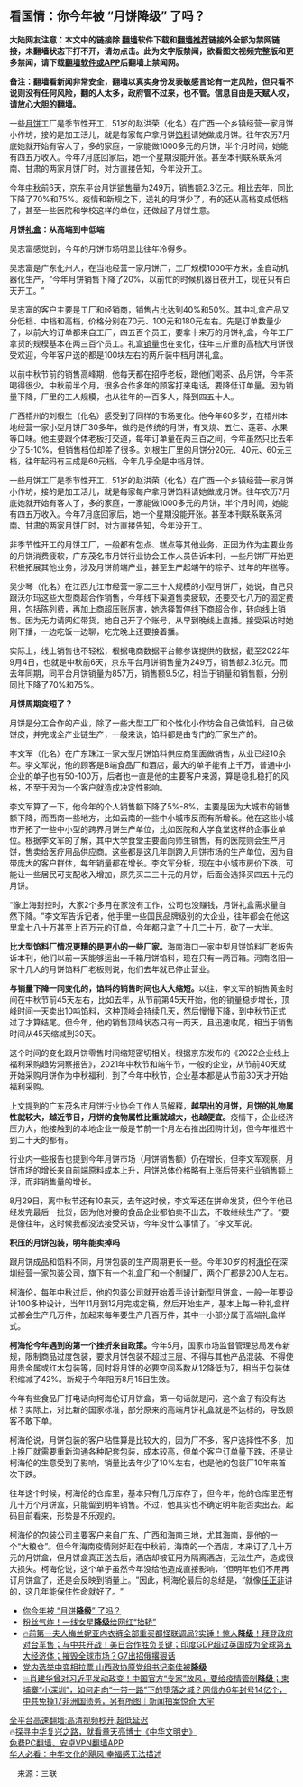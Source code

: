  <!-- 面包屑导航 --> <h2>看国情：你今年被 “月饼降级” 了吗？</h2> <p class="notice"><b>大陆网友注意：本文中的链接除 <a href="https://github.com/bannedbook/fanqiang" >翻墙</a>软件下载和<a href="https://github.com/killgcd/justmysocks/blob/master/README.md">翻墙推荐</a>链接外全部为禁网链接，未翻墙状态下打不开，请勿点击。此为文字版禁闻，欲看图文视频完整版和更多禁闻，请下载<a href="https://github.com/bannedbook/fanqiang">翻墙软件或APP</a>后翻墙上禁闻网。</p><p>备注：翻墙看新闻非常安全，翻墙以真实身份发表敏感言论有一定风险，但只看不说则没有任何风险，翻的人太多，政府管不过来，也不管。信息自由是天赋人权，请放心大胆的翻墙。</b></p>  <div class="entry"> <p id="summary">一些<a href="https://www.bannedbook.org/bnews/tag/%E6%9C%88%E9%A5%BC/" class="st_tag internal_tag" rel="tag" title="标签 月饼 下的日志">月饼</a>工厂是季节性开工，51岁的赵洪荣（化名）在广西一个乡镇经营一家月饼小作坊，接的是加工活儿，就是每家每户拿月饼<a href="https://www.bannedbook.org/bnews/tag/%E9%A6%85%E6%96%99/" class="st_tag internal_tag" rel="tag" title="标签 馅料 下的日志">馅料</a>请她做成月饼。往年农历7月底她就开始有客人了，多的家庭，一家能做1000多元的月饼，半个月时间，她能有四五万收入。今年7月底回家后，她一个星期没能开张。甚至本刊联系联系河南、甘肃的两家月饼厂时，对方直接告知，今年没开工。</p> <p id="conimg">今年<a href="https://www.bannedbook.org/bnews/tag/%E4%B8%AD%E7%A7%8B/" class="st_tag internal_tag" rel="tag" title="标签 中秋 下的日志">中秋</a>前6天，京东平台月饼<a href="https://www.bannedbook.org/bnews/tag/%E9%94%80%E5%94%AE/" class="st_tag internal_tag" rel="tag" title="标签 销售 下的日志">销售</a>量为249万，销售额2.3亿元。相比去年，同比下降了70%和75%。疫情和新规之下，送礼的月饼少了，有的还从高档变成低档了，甚至一些医院和学校这样的单位，还做起了月饼生意。</p> <p><strong>月饼<a href="https://www.bannedbook.org/bnews/tag/%E7%A4%BC%E7%9B%92/" class="st_tag internal_tag" rel="tag" title="标签 礼盒 下的日志">礼盒</a>：从高端到中低端</strong></p> <p>吴志富感觉到，今年的月饼市场明显比往年冷得多。</p> <p>吴志富是广东化州人，在当地经营一家月饼厂，工厂规模1000平方米，全自动机器化生产，‌‌“今年月饼销售下降了20%，以前忙的时候机器日夜开工，现在只有白天开工。‌‌”</p> <p>吴志富的客户主要是工厂和经销商，销售占比达到40%和50%。其中礼盒产品又分低档、中档和高档，价格分别在70元、100元和180元左右。先是订单数量少了，以前大的订单都来自工厂，四五百个员工，要拿十来万的月饼礼盒，今年工厂拿货的规模基本在两三百个员工。礼盒<a href="https://www.bannedbook.org/bnews/tag/%E9%94%80%E9%87%8F/" class="st_tag internal_tag" rel="tag" title="标签 销量 下的日志">销量</a>也在变化，往年三斤重的高档大月饼很受欢迎，今年客户送的都是100块左右的两斤装中档月饼礼盒。</p> <p>以前中秋节前的销售高峰期，他每天都在招呼老板，跟他们喝茶、品月饼，今年茶喝得很少。中秋前半个月，很多合作多年的顾客打来电话，要降低订单量。因为销量下降，厂里的工人规模，也从往年的一百多人，降到四五十人。</p> <p>广西梧州的刘根生（化名）感受到了同样的市场变化。他今年60多岁，在梧州本地经营一家小型月饼厂30多年，做的是传统的月饼，有叉烧、五仁、莲蓉、水果等口味。他主要跟个体老板打交道，每年订单量在两三百之间，今年虽然只比去年少了5-10%，但销售档位却差了很多。刘根生厂里的月饼分20元、40元、60元三档，往年起码有三成是60元档，今年几乎全是中档月饼。</p>  <p>一些月饼工厂是季节性开工，51岁的赵洪荣（化名）在广西一个乡镇经营一家月饼小作坊，接的是加工活儿，就是每家每户拿月饼馅料请她做成月饼。往年农历7月底她就开始有客人了，多的家庭，一家能做1000多元的月饼，半个月时间，她能有四五万收入。今年7月底回家后，她一个星期没能开张。甚至本刊联系联系河南、甘肃的两家月饼厂时，对方直接告知，今年没开工。</p> <p>非季节性开工的月饼工厂，一般都有包点、糕点等其他业务，正因为作为主要业务的月饼消费疲软，广东茂名市月饼行业协会工作人员告诉本刊，一些月饼厂开始更积极拓展其他业务，涉及月饼前端产业，甚至生产起端午的粽子、过年的年糕等。</p> <p>吴少琴（化名）在江西九江市经营一家二三十人规模的小型月饼厂，她说，自己只跟沃尔玛这些大型商超合作销售，今年线下渠道售卖疲软，还要交七八万的固定费用，包括陈列费，再加上商超压账厉害，她选择暂停线下商超合作，转向线上销售。因为无力请网红带货，她自己开了个账号，从早到晚线上直播。接受采访时她刚下播，一边吃饭一边聊，吃完晚上还要接着播。</p> <p>实际上，线上销售也不轻松，根据电商数据平台鲸参谋提供的数据，截至2022年9月4日，也就是中秋前6天，京东平台月饼销售量为249万，销售额2.3亿元。而去年同期，同平台月饼销量为857万，销售额9.5亿，相当于销量和销售额，分别同比下降了70%和75%。</p> <p><strong>月饼周期变短了？</strong></p> <p>月饼是分工合作的产业，除了一些大型工厂和个性化小作坊会自己做馅料，自己做饼皮，并完成全产业链生产，一般来说，馅料都是由专门的厂家生产的。</p> <p>李文军（化名）在广东珠江一家大型月饼馅料供应商里面做销售，从业已经10余年。李文军说，他的顾客是B端食品厂和酒店，最大的单子能有上千万，普通中小企业的单子也有50-100万，后者也一直是他的主要客户来源，算是稳扎稳打的风格，不至于因为一个客户就造成决定性影响。</p> <p>李文军算了一下，他今年的个人销售额下降了5%-8%，主要是因为大城市的销售额下降，而西南一些地方，比如云南的一些中小城市反而有所增长。他在这些小城市开拓了一些中小型的跨界月饼生产单位，比如医院和大学食堂这样的企事业单位。根据李文军的了解，其中大学食堂主要面向师生销售，有的医院则会生产月饼，售卖给医疗用品供应商。这些都是这几年刚跨入月饼市场的生产单位，因为自带庞大的客户群体，每年销量都在增长。李文军分析，现在中小城市房价下跌，可能让一些居民可支配收入增加，原先买二三十元的月饼，后面会选择买四五十元的月饼。</p>  <p>‌‌“像上海封控时，大家2个多月在家没有工作，公司也没赚钱，月饼礼盒需求量自然下降。‌‌”李文军告诉记者，他手里一些国民品牌级别的大企业，往年都会在他这里拿七八十万甚至上百万元的订单，今年都只拿了十几二十万，砍了一大半。</p> <p><strong>比大型馅料厂情况更糟的是更小的一些厂家。</strong>海南海口一家中型月饼馅料厂老板告诉本刊，他们以前一天能够运出一千箱月饼馅料，现在只有一两百箱。河南洛阳一家十几人的月饼馅料厂老板则说，他们去年就已停止营业。</p> <p><strong>与销量下降一同变化的，馅料的销售时间也大大缩短。</strong>以往，李文军的销售黄金时间在中秋节前45天左右，比如去年，从节前第45天开始，他的销量稳步增长，顶峰时间一天卖出10吨馅料，这种顶峰会持续几天，然后慢慢下降，到中秋节正式过了才算结尾。但今年，他的销售顶峰状态只有一两天，且迅速收尾，相当于销售时间从45天缩减到30天。</p> <p>这个时间的变化跟月饼零售时间缩短密切相关。根据京东发布的《2022企业线上福利采购趋势洞察报告》，2021年中秋节和端午节，一般的企业，从节前40天就开始采购月饼作为中秋福利，到了今年中秋节，企业基本都是从节前30天才开始福利采购。</p> <p>上文提到的广东茂名市月饼行业协会工作人员解释，<strong>越早出的月饼，月饼的礼物属性就较大，越近节日，月饼的食物属性比重就越大，也越便宜。</strong>疫情下，企业经济压力大，他接触到的本地企业一般是节前一个月左右推出团购计划，但今年推迟十到二十天的都有。</p> <p>行业内一些报告也提到今年月饼市场（月饼销售额）仍在增长，但李文军观察，月饼市场的增长来自前端原料成本上升，月饼总体价格略有上涨后带来行业销售额上浮，而非销售量的增长。</p> <p>8月29日，离中秋节还有10来天，去年这时候，李文军还在拼命发货，但今年他已经发完最后一批货，因为他对接的食品企业都怕卖不出去，不敢继续生产了。‌‌“要是像往年，这时候我都没法接受采访，今年没什么事情了。‌‌”李文军说。</p> <p><strong>积压的月饼包装，明年能卖掉吗</strong></p>  <p>跟月饼成品和馅料不同，月饼包装的生产周期更长一些。今年30岁的柯<a href="https://www.bannedbook.org/bnews/tag/%E6%B5%B7%E4%BC%A6/" class="st_tag internal_tag" rel="tag" title="标签 海伦 下的日志">海伦</a>在深圳经营一家包装公司，旗下有一个礼盒厂和一个制罐厂，两个厂都是200人左右。</p> <p>柯海伦，每年中秋过后，他的包装公司就开始着手设计新型月饼盒，一般一年要设计100多种设计，当年11月到12月完成定稿，然后开始生产，基本上每一种礼盒样式都会生产几万件，加起来每年要生产几百万件，其中一小部分属于高端礼盒样式。</p> <p><strong>柯海伦今年遇到的第一个挫折来自政策。</strong>今年5月，国家市场监督管理总局发布新规，限制商品过度包装，要求月饼包装不超过三层、不得与其他产品混装、不得使用贵金属或红木包装等，同时将月饼的必要空间系数从12降低为7，相当于包装体积缩减了42%。新规于今年阳历8月15日生效。</p> <p>今年有些食品厂打电话向柯海伦订月饼盒，第一句话就是问，这个盒子有没有达标？实际上，对比新的国家标准，部分原来的高端月饼礼盒就是不达标的，导致顾客不敢下单。</p> <p>柯海伦说，月饼包装的客户粘性算是比较大的，因为厂不多，客户选择性不多，加上换厂就需要重新沟通各种配套包装，成本较高，但单个客户订单量下跌，还是让柯海伦的生意受到了影响，销量比去年少了10%左右，也是他的包装厂10年来首次下跌。</p> <p>往年这个时候，柯海伦的仓库里，基本只有几万库存了，但今年，他的仓库里还有几十万个月饼盒，只能留到明年销售。不过，他其实也不确定明年能否卖出去。起码目前看来，形势是不乐观的。</p> <p>柯海伦的包装公司主要客户来自广东、广西和海南三地，尤其海南，是他的一个‌‌“大粮仓‌‌”。但今年海南疫情刚好赶在中秋前，海南的一个酒店，本来订了几十万元的月饼盒，但月饼盒真正送去后，酒店却被征用为隔离酒店，无法生产，造成很大损失。柯海伦说，这个单子虽然今年没给他造成直接影响，‌‌“但明年他们不用再订月饼盒了，还是会反映到销量上。‌‌”因此，柯海伦最后的总结是，‌‌“就像<a href="https://www.bannedbook.org/bnews/tag/%E4%BB%BB%E6%AD%A3%E9%9D%9E/" class="st_tag internal_tag" rel="tag" title="标签 任正非 下的日志">任正非</a>讲的，这几年能保住性命就好了。‌‌”</p> <div id="taboola-mid-1"></div>  <ul class='op-related-articles' title='相关阅读'> <li><a href='https://www.bannedbook.org/bnews/ssgc/20220911/1783350.html' target='_blank'>你今年被 “月饼<b>降级</b>” 了吗？</a></li> <li><a href='https://www.bannedbook.org/bnews/yule/20220911/1783129.html' target='_blank'>粉丝气炸！一线女星<b>降级</b>给网红“抬轿”</a></li> <li><a href='https://www.bannedbook.org/bnews/bannedvideo/20220904/1780204.html' target='_blank'>🔥前第一夫人梅兰妮亚内衣裤全部重买都怪联调局?实锤！惊人<b>降级</b>！拜登政府对台军售；与中共开战！美日合作胜负关键；印度GDP超过英国成为全球第五大经济体；摧毁全球市场？G7出招俄撂狠话</a></li> <li><a href='https://www.bannedbook.org/bnews/headline/20220827/1776882.html' target='_blank'>党内选举中变相拉票 山西政协原党组书记李佳被<b>降级</b></a></li> <li><a href='https://www.bannedbook.org/bnews/bannedvideo/20220821/1774489.html' target='_blank'>💥肖建华曾对习近平发动政变！中国官方“专家”放风，要给疫情管制<b>降级</b>；柬埔寨“小深圳”，如何走向“一带一路”下的堕落之城？网信办6年封号14亿个，中共免掉17非洲国债务，另有所图｜新闻拍案惊奇 大宇</a></li> </ul> <p class="texttj"> <a href="https://github.com/bannedbook/fanqiang/wiki/V2ray%E6%9C%BA%E5%9C%BA" target="_blank">全平台高速翻墙:高清视频秒开,超低延迟</a><br/> 🔥<a href="https://www.bannedbook.org/bnews/comments/20220808/1768773.html" target="_blank">探寻中华复兴之路，就看章天亮博士《中华文明史》</a><br/> <a href="https://github.com/bannedbook/fanqiang/wiki/%E7%A6%81%E9%97%BB%E7%BD%91%E5%AE%89%E5%8D%93%E7%BF%BB%E5%A2%99%E6%96%B0%E9%97%BBAPP" target="_blank">免费PC翻墙、安卓VPN翻墙APP</a><br/> <a href="https://www.bannedbook.org/bnews/comments/20220220/1694796.html" target="_blank">华人必看：中华文化的飓风 幸福感无法描述</a> </p> <p class="src-info">　来源：三联 </p><a name='sharetosocial'></a>  <div style="margin-bottom:5px;padding-bottom:5px;clear:both"> <div id="archive-pix-1" class="banner-ads"> <!-- AuctionX Display platform tag START --> <div id="27602x728x90x621x_ADSLOT1" clicktrack="%%CLICK_URL_ESC%%"></div>  <!-- AuctionX Display platform tag END --> </div> <div id="archive-pix-2" class="banner-ads"> <!-- AuctionX Display platform tag START --> <div id="27556x300x250x621x_ADSLOT1" clicktrack="%%CLICK_URL_ESC%%" style="margin:0 auto;text-align:center"></div>  <!-- AuctionX Display platform tag END --> </div> </div>  <div id="archive-pix-1" class="banner-ads"> <!-- AuctionX Display platform tag START --> <div id="27603x728x90x621x_ADSLOT1" clicktrack="%%CLICK_URL_ESC%%"></div>  <!-- AuctionX Display platform tag END --> </div> </div><!--END ENTRY--> 